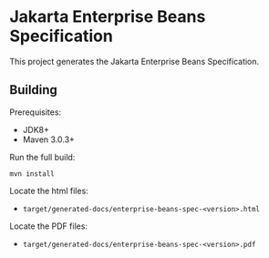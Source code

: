 Jakarta Enterprise Beans Specification
============================

This project generates the Jakarta Enterprise Beans Specification.

Building
--------

Prerequisites:

* JDK8+
* Maven 3.0.3+

Run the full build:

`mvn install`

Locate the html files:
- `target/generated-docs/enterprise-beans-spec-<version>.html`

Locate the PDF files:
- `target/generated-docs/enterprise-beans-spec-<version>.pdf`
